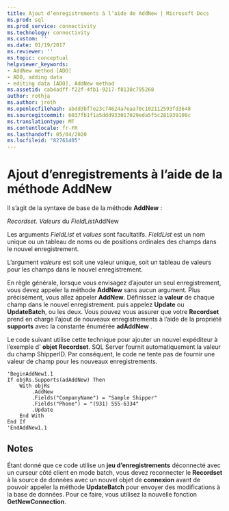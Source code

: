 ```yaml
---
title: Ajout d’enregistrements à l’aide de AddNew | Microsoft Docs
ms.prod: sql
ms.prod_service: connectivity
ms.technology: connectivity
ms.custom: ''
ms.date: 01/19/2017
ms.reviewer: ''
ms.topic: conceptual
helpviewer_keywords:
- AddNew method [ADO]
- ADO, adding data
- editing data [ADO], AddNew method
ms.assetid: cab4adff-f22f-4fb1-9217-f8138c795268
author: rothja
ms.author: jroth
ms.openlocfilehash: abdd3bf7e23c74624a7eaa70c102112593fd3648
ms.sourcegitcommit: 6037fb1f1a5ddd933017029eda5f5c281939100c
ms.translationtype: MT
ms.contentlocale: fr-FR
ms.lasthandoff: 05/04/2020
ms.locfileid: "82761405"
---
```

# <a name="adding-records-using-addnew-method"></a>Ajout d’enregistrements à l’aide de la méthode AddNew
Il s’agit de la syntaxe de base de la méthode **AddNew** :

 *Recordset*. *Valeurs* du *FieldList*AddNew

 Les arguments *FieldList* et *values* sont facultatifs. *FieldList* est un nom unique ou un tableau de noms ou de positions ordinales des champs dans le nouvel enregistrement.

 L’argument *valeurs* est soit une valeur unique, soit un tableau de valeurs pour les champs dans le nouvel enregistrement.

 En règle générale, lorsque vous envisagez d’ajouter un seul enregistrement, vous devez appeler la méthode **AddNew** sans aucun argument. Plus précisément, vous allez appeler **AddNew**. Définissez la **valeur** de chaque champ dans le nouvel enregistrement. puis appelez **Update** ou **UpdateBatch**, ou les deux. Vous pouvez vous assurer que votre **Recordset** prend en charge l’ajout de nouveaux enregistrements à l’aide de la propriété **supports** avec la constante énumérée **adAddNew** .

 Le code suivant utilise cette technique pour ajouter un nouvel expéditeur à l’exemple d' **objet Recordset**. SQL Server fournit automatiquement la valeur du champ ShipperID. Par conséquent, le code ne tente pas de fournir une valeur de champ pour les nouveaux enregistrements.

```
'BeginAddNew1.1
If objRs.Supports(adAddNew) Then
    With objRs
        .AddNew
        .Fields("CompanyName") = "Sample Shipper"
        .Fields("Phone") = "(931) 555-6334"
        .Update
    End With
End If
'EndAddNew1.1
```

## <a name="remarks"></a>Notes
 Étant donné que ce code utilise un **jeu d’enregistrements** déconnecté avec un curseur côté client en mode batch, vous devez reconnecter le **Recordset** à la source de données avec un nouvel objet de **connexion** avant de pouvoir appeler la méthode **UpdateBatch** pour envoyer des modifications à la base de données. Pour ce faire, vous utilisez la nouvelle fonction **GetNewConnection**.
